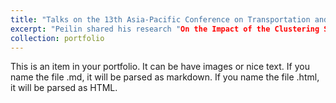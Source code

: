 ```yaml
---
title: "Talks on the 13th Asia-Pacific Conference on Transportation and the Environment (APTE)"
excerpt: "Peilin shared his research "On the Impact of the Clustering Strength of Connected and Autonomous Vehicles in Mixed Traffic" on July 9, 2024 in the 13th Asia-Pacific Conference on Transportation and the Environment (APTE)<br/><img src='/images/APTE2024.JPG'>"
collection: portfolio
---
```


This is an item in your portfolio. It can be have images or nice text. If you name the file .md, it will be parsed as markdown. If you name the file .html, it will be parsed as HTML.
